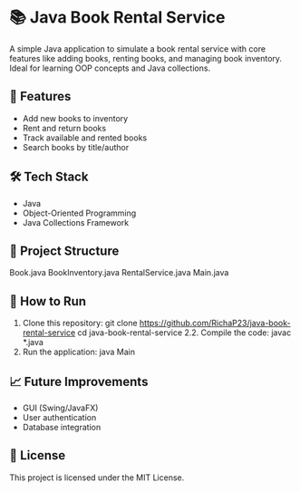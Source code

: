 # 📚 Java Book Rental Service

A simple Java application to simulate a book rental service with core features like adding books, renting books, and managing book inventory. Ideal for learning OOP concepts and Java collections.

## 🎯 Features
- Add new books to inventory
- Rent and return books
- Track available and rented books
- Search books by title/author

## 🛠 Tech Stack
- Java
- Object-Oriented Programming
- Java Collections Framework

## 📂 Project Structure
Book.java
BookInventory.java
RentalService.java
Main.java


## 🔧 How to Run
1. Clone this repository:
git clone https://github.com/RichaP23/java-book-rental-service cd java-book-rental-service
2.2. Compile the code:
javac *.java
3. Run the application:
java Main

## 📈 Future Improvements
- GUI (Swing/JavaFX)
- User authentication
- Database integration

## 📄 License
This project is licensed under the MIT License.

